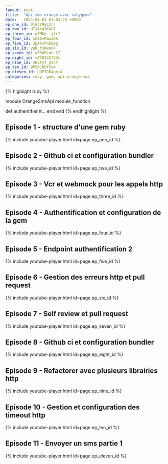 ```yaml
---
layout: post
title:  "Api sms orange avec rubygems"
date:   2024-01-01 01:03:25 +0000
ep_one_id: 9lGJYRkL2rs
ep_two_id: HTXiiA3KUOI
ep_three_id: uPMkk--jtrI
ep_four_id: sAibvMawiRA
ep_five_id: JpASrPaSm9g
ep_six_id: ypR_f3WxA04
ep_seven_id: oX3d6snU_SI
ep_eight_id: vZYD242fV2c
ep_nine_id: vKvFyT_qYcY
ep_ten_id: 9PSNJhbf5w4
ep_eleven_id: UUF7GR4qniA
categories: ruby, gem, api-orange-sms
---
```

{% highlight ruby %}


module OrangeSmsApi
  module_function

  def authentifier
    #...
  end
end
{% endhighlight %}


## Episode 1 - structure d'une gem ruby
{% include youtube-player.html id=page.ep_one_id %}

## Episode 2 - Github ci et configuration bundler
{% include youtube-player.html id=page.ep_two_id %}

## Episode 3 - Vcr et webmock pour les appels http
{% include youtube-player.html id=page.ep_three_id %}

## Episode 4 - Authentification et configuration de la gem
{% include youtube-player.html id=page.ep_four_id %}

## Episode 5 - Endpoint authentification 2
{% include youtube-player.html id=page.ep_five_id %}

## Episode 6 - Gestion des erreurs http et pull request
{% include youtube-player.html id=page.ep_six_id %}

## Episode 7 - Self review et pull request
{% include youtube-player.html id=page.ep_seven_id %}

## Episode 8 - Github ci et configuration bundler
{% include youtube-player.html id=page.ep_eight_id %}

## Episode 9 - Refactorer avec plusieurs librairies http
{% include youtube-player.html id=page.ep_nine_id %}

## Episode 10 - Gestion et configuration des timeout http
{% include youtube-player.html id=page.ep_ten_id %}

## Episode 11 - Envoyer un sms partie 1
{% include youtube-player.html id=page.ep_eleven_id %}

